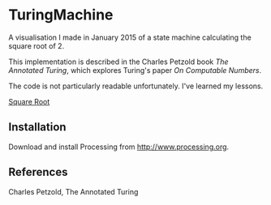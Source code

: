 # TuringMachine

A visualisation I made in January 2015 of a state machine calculating the square root of 2.

This implementation is described in the Charles Petzold book *The Annotated Turing*, which explores Turing's paper *On Computable Numbers*.

The code is not particularly readable unfortunately. I've learned my lessons.

[Square Root](media/state-machine.png)


## Installation

Download and install Processing from http://www.processing.org.

## References

Charles Petzold, The Annotated Turing
